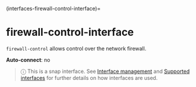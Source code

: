 (interfaces-firewall-control-interface)=
# firewall-control-interface

`firewall-control` allows control over the network firewall.

**Auto-connect**: no

> ⓘ  This is a snap interface. See [Interface management](/) and [Supported interfaces](/interfaces/index) for further details on how interfaces are used.

